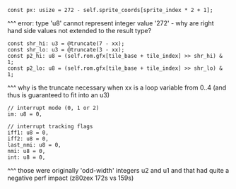 ```zig
const px: usize = 272 - self.sprite_coords[sprite_index * 2 + 1];
```

^^^ error: type 'u8' cannot represent integer value '272'
    - why are right hand side values not extended to the result type?

```zig
const shr_hi: u3 = @truncate(7 - xx);
const shr_lo: u3 = @truncate(3 - xx);
const p2_hi: u8 = (self.rom.gfx[tile_base + tile_index] >> shr_hi) & 1;
const p2_lo: u8 = (self.rom.gfx[tile_base + tile_index] >> shr_lo) & 1;
```

^^^ why is the truncate necessary when xx is a loop variable from 0..4 (and thus
   is guaranteed to fit into an u3)

```zig
// interrupt mode (0, 1 or 2)
im: u8 = 0,

// interrupt tracking flags
iff1: u8 = 0,
iff2: u8 = 0,
last_nmi: u8 = 0,
nmi: u8 = 0,
int: u8 = 0,
```

^^^ those were originally 'odd-width' integers u2 and u1 and that had quite
a negative perf impact (z80zex 172s vs 159s)
